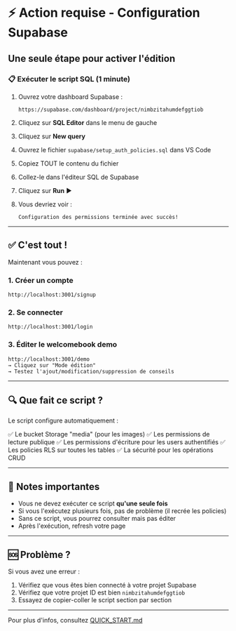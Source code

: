 # ⚡ Action requise - Configuration Supabase

## Une seule étape pour activer l'édition

### 📋 Exécuter le script SQL (1 minute)

1. Ouvrez votre dashboard Supabase :
   ```
   https://supabase.com/dashboard/project/nimbzitahumdefggtiob
   ```

2. Cliquez sur **SQL Editor** dans le menu de gauche

3. Cliquez sur **New query**

4. Ouvrez le fichier `supabase/setup_auth_policies.sql` dans VS Code

5. Copiez TOUT le contenu du fichier

6. Collez-le dans l'éditeur SQL de Supabase

7. Cliquez sur **Run** ▶️

8. Vous devriez voir :
   ```
   Configuration des permissions terminée avec succès!
   ```

---

## ✅ C'est tout !

Maintenant vous pouvez :

### 1. Créer un compte
```
http://localhost:3001/signup
```

### 2. Se connecter
```
http://localhost:3001/login
```

### 3. Éditer le welcomebook demo
```
http://localhost:3001/demo
→ Cliquez sur "Mode édition"
→ Testez l'ajout/modification/suppression de conseils
```

---

## 🔍 Que fait ce script ?

Le script configure automatiquement :

✅ Le bucket Storage "media" (pour les images)
✅ Les permissions de lecture publique
✅ Les permissions d'écriture pour les users authentifiés
✅ Les policies RLS sur toutes les tables
✅ La sécurité pour les opérations CRUD

---

## 📝 Notes importantes

- Vous ne devez exécuter ce script **qu'une seule fois**
- Si vous l'exécutez plusieurs fois, pas de problème (il recrée les policies)
- Sans ce script, vous pourrez consulter mais pas éditer
- Après l'exécution, refresh votre page

---

## 🆘 Problème ?

Si vous avez une erreur :

1. Vérifiez que vous êtes bien connecté à votre projet Supabase
2. Vérifiez que votre projet ID est bien `nimbzitahumdefggtiob`
3. Essayez de copier-coller le script section par section

---

Pour plus d'infos, consultez [QUICK_START.md](./QUICK_START.md)
